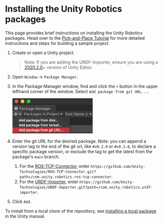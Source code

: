 # Installing the Unity Robotics packages

This page provides brief instructions on installing the Unity Robotics packages. Head over to the [Pick-and-Place Tutorial](pick_and_place/README.md) for more detailed instructions and steps for building a sample project.

1. Create or open a Unity project. 
    > Note: If you are adding the URDF-Importer, ensure you are using a [2020.2.0](https://unity3d.com/unity/whats-new/2020.2.0)+ version of Unity Editor.

1. Open `Window` -> `Package Manager`.

1. In the Package Manager window, find and click the `+` button in the upper lefthand corner of the window. Select `Add package from git URL...`. 

    ![](../images/packman.png)

1. Enter the git URL for the desired package. Note: you can append a version tag to the end of the git url, like `#v0.2.0` or `#v0.3.0`, to declare a specific package version, or exclude the tag to get the latest from the package's `main` branch.
   1. For the [ROS-TCP-Connector](https://github.com/Unity-Technologies/ROS-TCP-Connector), enter `https://github.com/Unity-Technologies/ROS-TCP-Connector.git?path=/com.unity.robotics.ros-tcp-connector`.
   1. For the [URDF-Importer](https://github.com/Unity-Technologies/URDF-Importer), enter `https://github.com/Unity-Technologies/URDF-Importer.git?path=/com.unity.robotics.urdf-importer`.

1. Click `Add`. 

To install from a local clone of the repository, see [installing a local package](https://docs.unity3d.com/Manual/upm-ui-local.html) in the Unity manual.
